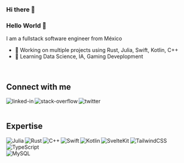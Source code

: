 ### Hi there 👋
### Hello World 👋
I am a fullstack software engineer from México

- 🔭 Working on multiple projects using Rust, Julia, Swift, Kotlin, C++ 
- 🌱 Learning Data Science, IA, Gaming Deveplopment
<br>

## Connect with me

[<img align="left" alt="linked-in" src="https://img.shields.io/badge/linkedin-%230077B5.svg?&style=for-the-badge&logo=linkedin&logoColor=white" />](https://www.linkedin.com/in/javier1nc/)

[<img align="left" alt="stack-overflow" src="https://img.shields.io/badge/stack%20overflow-FE7A16?logo=stack-overflow&logoColor=white&style=for-the-badge" />](https://stackoverflow.com/users/9231494/javier1nc)

[<img align="left" alt="twitter" src="https://img.shields.io/badge/twitter-%231DA1F2.svg?&style=for-the-badge&logo=twitter&logoColor=white" />](https://twitter.com/javier1nc)

<br>
<br>

## Expertise
<img align="left" alt="Julia" src="https://img.shields.io/badge/-Julia-9558B2?style=for-the-badge&logo=julia&logoColor=white" />
<img align="left" alt="Rust" src="https://img.shields.io/badge/Rust-000000?style=for-the-badge&logo=rust&logoColor=white" />
<img align="left" alt="C++" src="https://img.shields.io/badge/C%2B%2B-00599C?style=for-the-badge&logo=c%2B%2B&logoColor=white" />
<img align="left" alt="Swift" src="https://img.shields.io/badge/swift-F54A2A?style=for-the-badge&logo=swift&logoColor=white" />
<img align="left" alt="Kotlin" src="https://img.shields.io/badge/Kotlin-0095D5?&style=for-the-badge&logo=kotlin&logoColor=white" />

<img align="left" alt="SvelteKit" src="https://img.shields.io/badge/SvelteKit-FF3E00?style=for-the-badge&logo=Svelte&logoColor=white" />
<img align="left" alt="TailwindCSS" src="https://img.shields.io/badge/Tailwind_CSS-38B2AC?style=for-the-badge&logo=tailwind-css&logoColor=white" />
<img align="left" alt="TypeScript" src="https://img.shields.io/badge/TypeScript-007ACC?style=for-the-badge&logo=typescript&logoColor=white" />

<br>
<br>

<img align="left" alt="MySQL" src="https://img.shields.io/badge/MySQL-005C84?style=for-the-badge&logo=mysql&logoColor=white" />




<br>
<br>


<!--
**VictorParraCant/VictorParraCant** is a ✨ _special_ ✨ repository because its `README.md` (this file) appears on your GitHub profile.

Here are some ideas to get you started:

- 🔭 I’m currently working on ...
- 🌱 I’m currently learning ...
- 👯 I’m looking to collaborate on ...
- 🤔 I’m looking for help with ...
- 💬 Ask me about ...
- 📫 How to reach me: ...
- 😄 Pronouns: ...
- ⚡ Fun fact: ...
-->
